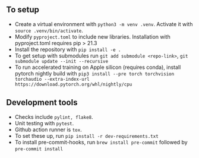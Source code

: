 ## To setup

- Create a virtual environment with `python3 -m venv .venv`. Activate it with `source .venv/bin/activate`.
- Modify `pyproject.toml` to include new libraries. Installation with pyproject.toml requires pip > 21.3
- Install the repository with `pip install -e .`
- To get setup with submodules run `git add submodule <repo-link>`, `git submodule update --init --recursive`
- To run accelerated training on Apple silicon (requires conda), install pytorch nightly build with `pip3 install --pre torch torchvision torchaudio --extra-index-url https://download.pytorch.org/whl/nightly/cpu`

## Development tools

- Checks include `pylint, flake8`. 
- Unit testing with `pytest`. 
- Github action runner is `tox`. 
- To set these up, run `pip install -r dev-requirements.txt`
- To install pre-commit-hooks, run `brew install pre-commit` followed by `pre-commit install`